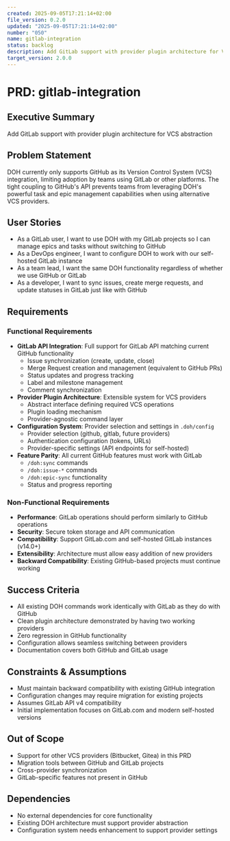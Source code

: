 ```yaml
---
created: 2025-09-05T17:21:14+02:00
file_version: 0.2.0
updated: "2025-09-05T17:21:14+02:00"
number: "050"
name: gitlab-integration
status: backlog
description: Add GitLab support with provider plugin architecture for VCS abstraction
target_version: 2.0.0
---
```



# PRD: gitlab-integration

## Executive Summary
Add GitLab support with provider plugin architecture for VCS abstraction

## Problem Statement
DOH currently only supports GitHub as its Version Control System (VCS) integration, limiting adoption by teams using GitLab or other platforms. The tight coupling to GitHub's API prevents teams from leveraging DOH's powerful task and epic management capabilities when using alternative VCS providers.

## User Stories
- As a GitLab user, I want to use DOH with my GitLab projects so I can manage epics and tasks without switching to GitHub
- As a DevOps engineer, I want to configure DOH to work with our self-hosted GitLab instance
- As a team lead, I want the same DOH functionality regardless of whether we use GitHub or GitLab
- As a developer, I want to sync issues, create merge requests, and update statuses in GitLab just like with GitHub

## Requirements

### Functional Requirements
- **GitLab API Integration**: Full support for GitLab API matching current GitHub functionality
  - Issue synchronization (create, update, close)
  - Merge Request creation and management (equivalent to GitHub PRs)
  - Status updates and progress tracking
  - Label and milestone management
  - Comment synchronization
- **Provider Plugin Architecture**: Extensible system for VCS providers
  - Abstract interface defining required VCS operations
  - Plugin loading mechanism
  - Provider-agnostic command layer
- **Configuration System**: Provider selection and settings in `.doh/config`
  - Provider selection (github, gitlab, future providers)
  - Authentication configuration (tokens, URLs)
  - Provider-specific settings (API endpoints for self-hosted)
- **Feature Parity**: All current GitHub features must work with GitLab
  - `/doh:sync` commands
  - `/doh:issue-*` commands
  - `/doh:epic-sync` functionality
  - Status and progress reporting

### Non-Functional Requirements
- **Performance**: GitLab operations should perform similarly to GitHub operations
- **Security**: Secure token storage and API communication
- **Compatibility**: Support GitLab.com and self-hosted GitLab instances (v14.0+)
- **Extensibility**: Architecture must allow easy addition of new providers
- **Backward Compatibility**: Existing GitHub-based projects must continue working

## Success Criteria
- All existing DOH commands work identically with GitLab as they do with GitHub
- Clean plugin architecture demonstrated by having two working providers
- Zero regression in GitHub functionality
- Configuration allows seamless switching between providers
- Documentation covers both GitHub and GitLab usage

## Constraints & Assumptions
- Must maintain backward compatibility with existing GitHub integration
- Configuration changes may require migration for existing projects
- Assumes GitLab API v4 compatibility
- Initial implementation focuses on GitLab.com and modern self-hosted versions

## Out of Scope
- Support for other VCS providers (Bitbucket, Gitea) in this PRD
- Migration tools between GitHub and GitLab projects
- Cross-provider synchronization
- GitLab-specific features not present in GitHub

## Dependencies
- No external dependencies for core functionality
- Existing DOH architecture must support provider abstraction
- Configuration system needs enhancement to support provider settings
